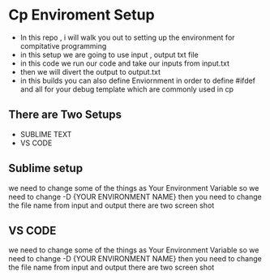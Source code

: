 ﻿# Cp Enviroment Setup
 
- In this repo , i will walk you out to setting up the environment for compitative programming
- in this setup we are going to use input , output  txt file
- in this code we run our code and take our inputs from input.txt
- then we will divert the output to output.txt
- in this builds you can also define Enviornment in order to define #ifdef and all for your debug template which are commonly  used in cp


## There are Two Setups 
- SUBLIME TEXT 
- VS CODE 


## Sublime setup 
we need to change some of the things as Your Environment Variable so we need to change -D {YOUR ENVIRONMENT NAME} then you need to change the file name from input and output 
there are two screen shot 





## VS CODE 
we need to change some of the things as Your Environment Variable so we need to change -D {YOUR ENVIRONMENT NAME} then you need to change the file name from input and output 
there are two screen shot 

